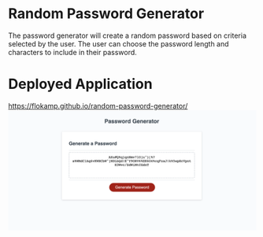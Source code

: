 # Random Password Generator
The password generator will create a random password based on criteria selected by the user.
The user can choose the password length and characters to include in their password.

# Deployed Application
https://flokamp.github.io/random-password-generator/
![Webpage Screenshot](./assets/images/screenshot.png)
